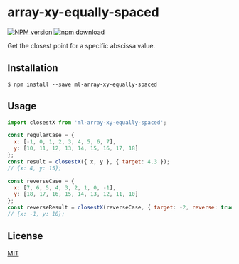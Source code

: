 # array-xy-equally-spaced

[![NPM version][npm-image]][npm-url]
[![npm download][download-image]][download-url]

Get the closest point for a specific abscissa value.

## Installation

`$ npm install --save ml-array-xy-equally-spaced`

## Usage

```js
import closestX from 'ml-array-xy-equally-spaced';

const regularCase = {
  x: [-1, 0, 1, 2, 3, 4, 5, 6, 7],
  y: [10, 11, 12, 13, 14, 15, 16, 17, 18]
};
const result = closestX({ x, y }, { target: 4.3 });
// {x: 4, y: 15};

const reverseCase = {
  x: [7, 6, 5, 4, 3, 2, 1, 0, -1],
  y: [18, 17, 16, 15, 14, 13, 12, 11, 10]
};
const reverseResult = closestX(reverseCase, { target: -2, reverse: true });
// {x: -1, y: 10};
```

## License

[MIT](./LICENSE)

[npm-image]: https://img.shields.io/npm/v/array-xy-equally-spaced.svg?style=flat-square
[npm-url]: https://npmjs.org/package/array-xy-equally-spaced
[download-image]: https://img.shields.io/npm/dm/array-xy-equally-spaced.svg?style=flat-square
[download-url]: https://npmjs.org/package/array-xy-equally-spaced
